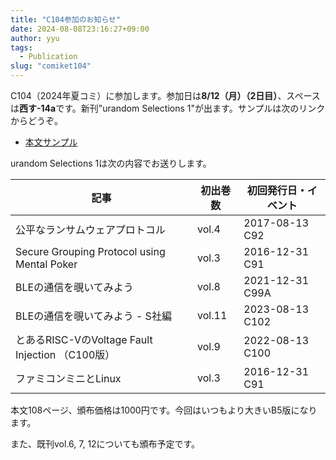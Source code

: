 ```yaml
---
title: "C104参加のお知らせ"
date: 2024-08-08T23:16:27+09:00
author: yyu
tags:
  - Publication
slug: "comiket104"
---
```


C104（2024年夏コミ）に参加します。参加日は**8/12（月）（2日目）**、スペースは**西す-14a**です。新刊"urandom Selections 1"が出ます。サンプルは次のリンクからどうぞ。

- [本文サンプル](/pdfs/c104_sample.pdf)

urandom Selections 1は次の内容でお送りします。

| 記事                                          | 初出巻数   | 初回発行日・イベント      |
|---------------------------------------------|--------|-----------------|
| 公平なランサムウェアプロトコル                             | vol.4  | 2017-08-13 C92  |
| Secure Grouping Protocol using Mental Poker | vol.3  | 2016-12-31 C91  |
| BLEの通信を覗いてみよう                               | vol.8  | 2021-12-31 C99A |
| BLEの通信を覗いてみよう - S社編                         | vol.11 | 2023-08-13 C102 |
| とあるRISC-VのVoltage Fault Injection （C100版）   | vol.9  | 2022-08-13 C100 |
| ファミコンミニとLinux                               | vol.3  | 2016-12-31 C91  |


本文108ページ、頒布価格は1000円です。今回はいつもより大きいB5版になります。

また、既刊vol.6, 7, 12についても頒布予定です。
